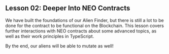 ## Lesson 02: Deeper Into NEO Contracts

We have built the foundations of our Alien Finder, but there is still a lot to be done for the contract to be functional on the Blockchain. This lesson covers further interactions with NEO contracts about some advanced topics, as well as their work principles in TypeScript.

By the end, our aliens will be able to mutate as well! 